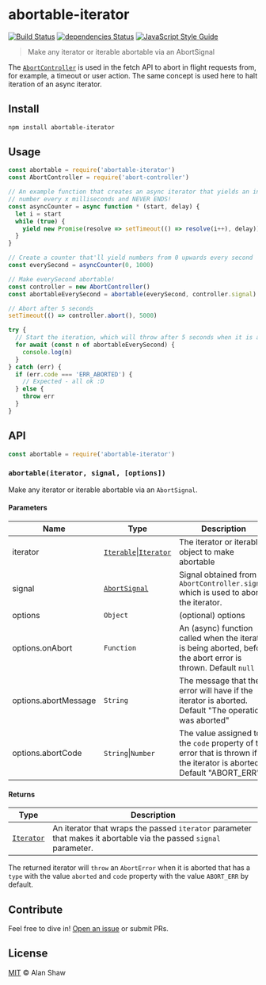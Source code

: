 # abortable-iterator

[![Build Status](https://travis-ci.org/alanshaw/abortable-iterator.svg?branch=master)](https://travis-ci.org/alanshaw/abortable-iterator) [![dependencies Status](https://david-dm.org/alanshaw/abortable-iterator/status.svg)](https://david-dm.org/alanshaw/abortable-iterator) [![JavaScript Style Guide](https://img.shields.io/badge/code_style-standard-brightgreen.svg)](https://standardjs.com)

> Make any iterator or iterable abortable via an AbortSignal

The [`AbortController`](https://developer.mozilla.org/en-US/docs/Web/API/AbortController) is used in the fetch API to abort in flight requests from, for example, a timeout or user action. The same concept is used here to halt iteration of an async iterator.

## Install

```sh
npm install abortable-iterator
```

## Usage

```js
const abortable = require('abortable-iterator')
const AbortController = require('abort-controller')

// An example function that creates an async iterator that yields an increasing
// number every x milliseconds and NEVER ENDS!
const asyncCounter = async function * (start, delay) {
  let i = start
  while (true) {
    yield new Promise(resolve => setTimeout(() => resolve(i++), delay))
  }
}

// Create a counter that'll yield numbers from 0 upwards every second
const everySecond = asyncCounter(0, 1000)

// Make everySecond abortable!
const controller = new AbortController()
const abortableEverySecond = abortable(everySecond, controller.signal)

// Abort after 5 seconds
setTimeout(() => controller.abort(), 5000)

try {
  // Start the iteration, which will throw after 5 seconds when it is aborted
  for await (const n of abortableEverySecond) {
    console.log(n)
  }
} catch (err) {
  if (err.code === 'ERR_ABORTED') {
    // Expected - all ok :D
  } else {
    throw err
  }
}
```

## API

```js
const abortable = require('abortable-iterator')
```

### `abortable(iterator, signal, [options])`

Make any iterator or iterable abortable via an `AbortSignal`.


#### Parameters

| Name | Type | Description |
|------|------|-------------|
| iterator | [`Iterable`](https://developer.mozilla.org/en-US/docs/Web/JavaScript/Reference/Iteration_protocols#The_iterable_protocol)\|[`Iterator`](https://developer.mozilla.org/en-US/docs/Web/JavaScript/Reference/Iteration_protocols#The_iterator_protocol) | The iterator or iterable object to make abortable |
| signal | [`AbortSignal`](https://developer.mozilla.org/en-US/docs/Web/API/AbortSignal) | Signal obtained from `AbortController.signal` which is used to abort the iterator. |
| options | `Object` | (optional) options |
| options.onAbort | `Function` | An (async) function called when the iterator is being aborted, before the abort error is thrown. Default `null` |
| options.abortMessage | `String` | The message that the error will have if the iterator is aborted. Default "The operation was aborted" |
| options.abortCode | `String`\|`Number` | The value assigned to the `code` property of the error that is thrown if the iterator is aborted. Default "ABORT_ERR" |

#### Returns

| Type | Description |
|------|-------------|
| [`Iterator`](https://developer.mozilla.org/en-US/docs/Web/JavaScript/Reference/Iteration_protocols#The_iterator_protocol) | An iterator that wraps the passed `iterator` parameter that makes it abortable via the passed `signal` parameter. |

The returned iterator will `throw` an `AbortError` when it is aborted that has a `type` with the value `aborted` and `code` property with the value `ABORT_ERR` by default.

## Contribute

Feel free to dive in! [Open an issue](https://github.com/alanshaw/abortable-iterator/issues/new) or submit PRs.

## License

[MIT](LICENSE) © Alan Shaw
